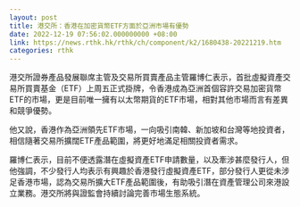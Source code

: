 ```yaml
---
layout: post
title: 港交所：香港在加密貨幣ETF方面於亞洲市場有優勢
date: 2022-12-19 07:56:02.000000000 +08:00
link: https://news.rthk.hk/rthk/ch/component/k2/1680438-20221219.htm
categories: rthk
---
```


港交所證券產品發展聯席主管及交易所買賣產品主管羅博仁表示，首批虛擬資產交易所買賣基金（ETF）上周五正式掛牌，令香港成為亞洲首個容許交易加密貨幣ETF的市場，更是目前唯一擁有以太幣期貨的ETF市場，相對其他市場而言有差異和競爭優勢。

他又說，香港作為亞洲領先ETF市場，一向吸引南韓、新加坡和台灣等地投資者，相信隨著交易所擴闊ETF產品範圍，將更好地滿足相關投資者需求。

羅博仁表示，目前不便透露潛在虛擬資產ETF申請數量，以及牽涉甚麼發行人，但他強調，不少發行人均表示有興趣於香港發行虛擬資產ETF，部分發行人更從未涉足香港市場，認為交易所擴大ETF產品範圍後，有助吸引潛在資產管理公司來港設立業務。港交所將與證監會持續討論完善市場生態系統。
